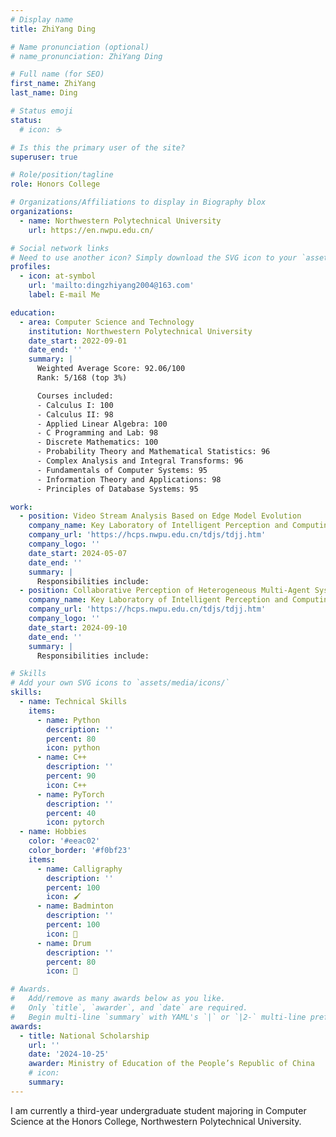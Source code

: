 ```yaml
---
# Display name
title: ZhiYang Ding

# Name pronunciation (optional)
# name_pronunciation: ZhiYang Ding

# Full name (for SEO)
first_name: ZhiYang
last_name: Ding

# Status emoji
status:
  # icon: ☕️

# Is this the primary user of the site?
superuser: true

# Role/position/tagline
role: Honors College

# Organizations/Affiliations to display in Biography blox
organizations:
  - name: Northwestern Polytechnical University
    url: https://en.nwpu.edu.cn/

# Social network links
# Need to use another icon? Simply download the SVG icon to your `assets/media/icons/` folder.
profiles:
  - icon: at-symbol
    url: 'mailto:dingzhiyang2004@163.com'
    label: E-mail Me

education:
  - area: Computer Science and Technology
    institution: Northwestern Polytechnical University
    date_start: 2022-09-01
    date_end: ''
    summary: |
      Weighted Average Score: 92.06/100
      Rank: 5/168 (top 3%)

      Courses included:
      - Calculus I: 100
      - Calculus II: 98
      - Applied Linear Algebra: 100
      - C Programming and Lab: 98
      - Discrete Mathematics: 100
      - Probability Theory and Mathematical Statistics: 96
      - Complex Analysis and Integral Transforms: 96
      - Fundamentals of Computer Systems: 95
      - Information Theory and Applications: 98
      - Principles of Database Systems: 95

work:
  - position: Video Stream Analysis Based on Edge Model Evolution
    company_name: Key Laboratory of Intelligent Perception and Computing, Ministry of Industry and Information Technology
    company_url: 'https://hcps.nwpu.edu.cn/tdjs/tdjj.htm'
    company_logo: ''
    date_start: 2024-05-07
    date_end: ''
    summary: |
      Responsibilities include:
  - position: Collaborative Perception of Heterogeneous Multi-Agent Systems
    company_name: Key Laboratory of Intelligent Perception and Computing, Ministry of Industry and Information Technology
    company_url: 'https://hcps.nwpu.edu.cn/tdjs/tdjj.htm'
    company_logo: ''
    date_start: 2024-09-10
    date_end: ''
    summary: |
      Responsibilities include:

# Skills
# Add your own SVG icons to `assets/media/icons/`
skills:
  - name: Technical Skills
    items:
      - name: Python
        description: ''
        percent: 80
        icon: python
      - name: C++
        description: ''
        percent: 90
        icon: C++
      - name: PyTorch
        description: ''
        percent: 40
        icon: pytorch
  - name: Hobbies
    color: '#eeac02'
    color_border: '#f0bf23'
    items:
      - name: Calligraphy
        description: ''
        percent: 100
        icon: 🖌️
      - name: Badminton
        description: ''
        percent: 100
        icon: 🏸
      - name: Drum
        description: ''
        percent: 80
        icon: 🥁

# Awards.
#   Add/remove as many awards below as you like.
#   Only `title`, `awarder`, and `date` are required.
#   Begin multi-line `summary` with YAML's `|` or `|2-` multi-line prefix and indent 2 spaces below.
awards:
  - title: National Scholarship
    url: ''
    date: '2024-10-25'
    awarder: Ministry of Education of the People’s Republic of China
    # icon: 
    summary:
---
```


I am currently a third-year undergraduate student majoring in Computer Science at the Honors College, Northwestern Polytechnical University.
